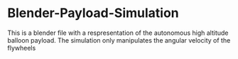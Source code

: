 # Blender-Payload-Simulation
This is a blender file with a respresentation of the autonomous high altitude balloon payload.
The simulation only manipulates the angular velocity of the flywheels
